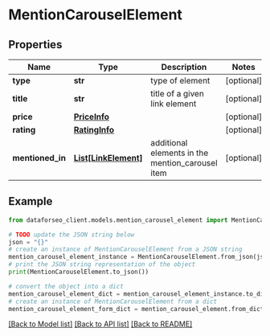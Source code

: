 # MentionCarouselElement


## Properties

Name | Type | Description | Notes
------------ | ------------- | ------------- | -------------
**type** | **str** | type of element | [optional] 
**title** | **str** | title of a given link element | [optional] 
**price** | [**PriceInfo**](PriceInfo.md) |  | [optional] 
**rating** | [**RatingInfo**](RatingInfo.md) |  | [optional] 
**mentioned_in** | [**List[LinkElement]**](LinkElement.md) | additional elements in the mention_carousel item | [optional] 

## Example

```python
from dataforseo_client.models.mention_carousel_element import MentionCarouselElement

# TODO update the JSON string below
json = "{}"
# create an instance of MentionCarouselElement from a JSON string
mention_carousel_element_instance = MentionCarouselElement.from_json(json)
# print the JSON string representation of the object
print(MentionCarouselElement.to_json())

# convert the object into a dict
mention_carousel_element_dict = mention_carousel_element_instance.to_dict()
# create an instance of MentionCarouselElement from a dict
mention_carousel_element_form_dict = mention_carousel_element.from_dict(mention_carousel_element_dict)
```
[[Back to Model list]](../README.md#documentation-for-models) [[Back to API list]](../README.md#documentation-for-api-endpoints) [[Back to README]](../README.md)


